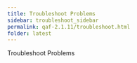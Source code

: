 ```yaml
---
title: Troubleshoot Problems
sidebar: troubleshoot_sidebar
permalink: qaf-2.1.11/troubleshoot.html
folder: latest
---
```

Troubleshoot Problems <TODO>